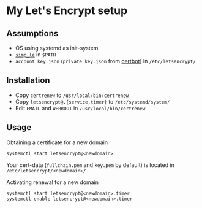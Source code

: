 My Let's Encrypt setup
======================

## Assumptions
* OS using systemd as init-system
* [`simp_le`](https://github.com/zenhack/simp_le) in `$PATH`
* `account_key.json` (`private_key.json` from [certbot](https://certbot.eff.org/)) in `/etc/letsencrypt/`

## Installation
* Copy `certrenew` to `/usr/local/bin/certrenew`
* Copy `letsencrypt@.{service,timer}` to `/etc/systemd/system/`
* Edit `EMAIL` and `WEBROOT` in `/usr/local/bin/certrenew`

## Usage
Obtaining a certificate for a new domain
```
systemctl start letsencrypt@<newdomain>
```
Your cert-data (`fullchain.pem` and `key.pem` by default) is located in `/etc/letsencrypt/<newdomain>/`

Activating renewal for a new domain
```
systemctl start letsencrypt@<newdomain>.timer
systemctl enable letsencrypt@<newdomain>.timer
```
